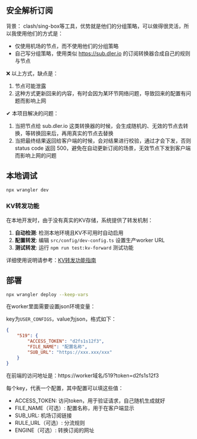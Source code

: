 ## 安全解析订阅

背景：
clash/sing-box等工具，优势就是他们的分组策略，可以做得很灵活，所以我使用他们的方式是：
- 仅使用机场的节点，而不使用他们的分组策略
- 自己写分组策略，使用类似 https://sub.dler.io 的订阅转换器合成自己的规则与节点

❌ 以上方式，缺点是：
1. 节点可能泄露
2. 这种方式更新回来的内容，有时会因为某环节网络问题，导致回来的配置有问题而影响上网

✔ 本项目解决的问题：
1. 当把节点给 sub.dler.io 这类转换器的时候，会生成随机的、无效的节点去转换，等转换回来后，再用真实的节点去替换
2. 当把最终结果返回给客户端的时候，会对结果进行校验，通过才会下发，否则status code 返回 500，避免在自动更新订阅的场景，无效节点下发到客户端而影响上网的问题

## 本地调试
```bash
npx wrangler dev

```

### KV转发功能

在本地开发时，由于没有真实的KV存储，系统提供了转发机制：

1. **自动检测**: 检测本地环境且KV不可用时自动启用
2. **配置转发**: 编辑 `src/config/dev-config.ts` 设置生产worker URL
3. **测试转发**: 运行 `npm run test:kv-forward` 测试功能

详细使用说明请参考：[KV转发功能指南](docs/kv-forwarding.md)

## 部署
```bash
npx wrangler deploy --keep-vars  
```

在worker里面需要设置json环境变量：

key为`USER_CONFIGS`，value为json，格式如下：
```json
{
	"519": {
		"ACCESS_TOKEN": "d2fs1s12f3",
		"FILE_NAME": "配置名称",
		"SUB_URL": "https://xxx.xxx/xxx"
	}
}
```
在前端的访问地址是：https://worker域名/519?token=d2fs1s12f3

每个key，代表一个配置，其中配置可以填这些值：
- ACCESS_TOKEN: 访问token，用于验证请求，自己随机生成就好
- FILE_NAME（可选）: 配置名称，用于在客户端显示
- SUB_URL: 机场订阅链接
- RULE_URL（可选）: 分流规则
- ENGINE（可选）: 转换订阅的网址